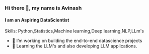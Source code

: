 ### Hi there 👋, my name is Avinash
#### I am an Aspiring DataScientist

Skills: Python,Statistics,Machine learning,Deep learning,NLP,LLm's

- 🔭 I’m working on building the end-to-end datascience projects 
- 🌱 Learning the LLM's and also developing LLM applications.





